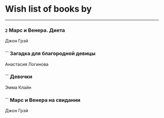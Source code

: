# Wish list of books by [](https://ok.ru/profile/536771522733)
---

### `2` Марс и Венера. Диета
Джон Грэй

### `` Загадка для благородной девицы
Анастасия Логинова

### `` Девочки
Эмма Клайн

### `` Марс и Венера на свидании
Джон Грэй

